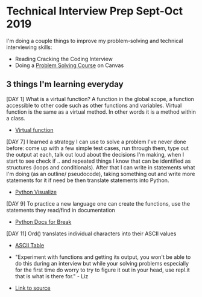 # Technical Interview Prep Sept-Oct 2019
I'm doing a couple things to improve my problem-solving and technical interviewing skills:
- Reading Cracking the Coding Interview
- Doing a [Problem Solving Course](https://canvas.instructure.com/courses/1578976)  on Canvas

## 3 things I'm learning everyday
[DAY 1] What is a virtual function? A function in the global scope, a function accessible to other code such as other functions and variables.
Virtual function is the same as a virtual method. In other words it is a method within a class.
- [Virtual function](https://en.wikipedia.org/wiki/Virtual_function)

[DAY 7] I learned a strategy I can use to solve a problem I've never done before: come up with a few simple test cases, run through them, type out the output at each, talk out loud about the decisions I'm making, when I start to see check if .. and repeated things I know that can be identified as structures (loops and conditionals). After that I can write in statements what I'm doing (as an outline/ pseudocode), taking something out and write more statements for it if need be then translate statements into Python.
- [Python Visualize](http://pythontutor.com)

[DAY 9] To practice a new language one can create the functions, use the statements they read/find in documentation
- [Python Docs for Break](https://docs.python.org/3/tutorial/controlflow.html#break-and-continue-statements-and-else-clauses-on-loops)

[DAY 11] Ord() translates individual characters into their ASCII values
- [ASCII Table](https://www.cs.cmu.edu/~pattis/15-1XX/common/handouts/ascii.html)

- "Experiment with functions and getting its output, you won't be able to do this during an interview but while your solving problems especially for the first time do worry to try to figure it out in your head, use repl.it that is what is there for." - Liz
- [Link to source](https://canvas.instructure.com/courses/1578976/pages/preparing-to-solve-excel-column-number?module_item_id=23717840)
